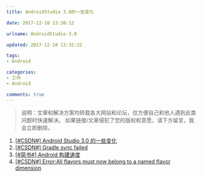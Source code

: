 ```yaml
---
title: AndroidStudio 3.0的一些变化

date: 2017-12-18 13:30:12

urlname: AndroidStudio-3.0

updated: 2017-12-18 13:32:22

tags:
- Android

categories: 
- 工作
- Android

comments: true
---
```


> 说明：文章和解决方案均转载各大网站和论坛，仅方便自己和他人遇到此类问题时快速解决。
如果链接/文章侵犯了您的版权和意愿，请下方留言，我会立即删除。

1.  [[#CSDN#] Android Studio 3.0 的一些变化](http://blog.csdn.net/u011315960/article/details/78365629)
2. [[#CSDN#] Gradle sync failed](http://blog.csdn.net/yechaoa/article/details/78363911)
3. [[#简书#] Android 构建速度](http://www.jianshu.com/p/fb11b02af8f2)
4. [[#CSDN#]  Error:All flavors must now belong to a named flavor dimension](http://blog.csdn.net/syif88/article/details/75009663)
